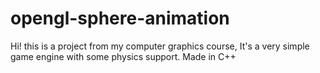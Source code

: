 # opengl-sphere-animation
Hi! this is a project from my computer graphics course, It's a very simple game engine with some physics support.
Made in C++
